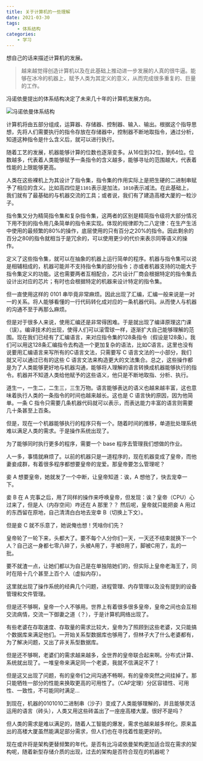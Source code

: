 ```yaml
---
title: 关于计算机的一些理解
date: 2021-03-30 
tags: 
    - 体系结构
categories: 
    - 学习
---
```


想自己的话来描述计算机的发展。

<!--more-->

> 越来越觉得创造计算机以及在此基础上推动进一步发展的人真的很牛逼。能够在冰冷的机器上，赋予人类为其定义的意义，从而完成很多重复的、巨量的工作。

冯诺依曼提出的体系结构决定了未来几十年的计算机发展方向。

![冯诺依曼体系结构](http://c.biancheng.net/uploads/allimg/191108/2-19110Q1355B59.gif)

计算机将由五部分组成，运算器、存储器、控制器、输入、输出。根据这个指导思想，先将人们需要执行的指令存放在存储器中，控制器不断地取指令，通过分析，知道这种指令是什么含义后，就可以进行执行。

随着工艺的发展，机器能够计算的位数也逐渐变多。从16位到32位，到64位。位数越多，代表着人类能够赋予一条指令的含义越多，能够寻址的范围越大，代表着性能的上限能够更高。

人类在这些裸机上为其设计了指令集，指令集的作用实际上是把生硬的二进制串赋予了相应的含义。比如高四位是`1101`表示是加法，`1010`表示减法。在此基础上，我们就有了最基础的与机器交流的工具；或者说，我们有了建造高楼大厦的一粒沙子。

指令集又分为精简指令集和复杂指令集，这两者的区别是精简指令级将大部分情况下用不到的指令用几条简单的指令来实现。体现的规律即为二八定律：在生产生活中使用的最频繁的80%的操作，底层使用的只有百分之20%的指令。因此剩余的百分之80的指令就相当于是冗余的，可以使用更少的代价来表示同等语义的操作。

定义了这些指令集，就可以在抽象的机器上运行简单的程序。机器与指令集可以说是相辅相成的，机器可能并不支持指令集的部分指令；亦或者机器支持的功能大于指令集定义的功能。这也需要两者互相配合，芯片设计厂商会根据特定的指令集去设计出对应的芯片；有时也会根据特定的机器来设计特定的指令集。

但一直使用这样的 0101 串毕竟非常麻烦。因此出现了汇编，汇编一般来说是一对一的关系。将人能够看懂的一行代码转化成对应的一条机器代码。从而使人与机器的沟通不至于再那么麻烦。

但是对于很多人来说，使用汇编还是非常得困难。于是就出现了编译原理这门课（误）。编译技术的出现，使得人们可以滚雪球一样，逐渐扩大自己能够理解的范围。现在我们已经有了汇编语言，来对应指令集的128条指令（假设是128条）。我们可以用这128条汇编指令去构造一个更加复杂的语法，比如C语言。这里也没有说要用汇编语言来写所有的C语言文法，只需要写 C 语言文法的一小部分，我们就又可以通过已有的这些 C 语言文法来构造更大的文法集合。总之，这些操作都是为了人类能够更好地与机器沟通，能够将人理解的语言转换成机器能够执行的指令。机器并不知道人类给他赋予的这些语义，他只是不断地取指、分析、执行。

道生一，一生二，二生三，三生万物。语言能够表达的语义也越来越丰富，这也意味着执行人类的一条指令的时间也越来越长。这也是 C 语言快的原因，因为他简单。一条 C 指令只需要几条机器代码就可以表示，而表达能力丰富的语言则需要几十条甚至上百条。

但是，现在一个机器能够执行的程序只有一个。随着时间的推移，单道批处理系统难以满足人类的需求。于是操作系统出现了。

为了能够同时执行更多的程序，需要一个 base 程序去管理我们想做的作业。

人一多，事情就麻烦了。以前的机器只是一道程序的，现在机器变成了皇帝，而他妻妾成群，有着很多程序都想要皇帝的宠爱。那皇帝要怎么管理呢？

妾 A 想要皇帝，她就发了一个中断，让皇帝知道：诶，A 想他了，快去宠幸一下。

妾 B 在 A 完事之后，用了同样的操作来呼唤皇帝，但发现：诶？皇帝（CPU）心过来了，但是人（内存空间）咋还在 A 那里？？ 然后呢，皇帝就只能把妾 A 用过的东西留在原地，自己清清白白地去宠幸 B（切换上下文）。

但是妾 C 就不乐意了，她说俺也想！凭啥你们先？

皇帝轮了一轮下来，头都大了。要不每个人分你们一天，一天还不结束就换下一个人？自己这一身都七零八碎了，头被A用了，手被B用了，脚被C用了，乱的一批。

要不就渣一点，让她们都以为自己是在单独陪她们的，但实际上皇帝老海王了，同时在陪十几个甚至上百个人（虚拟内存）。

这里就出现了操作系统的经典几个问题，进程管理、内存管理以及没有提到的设备管理和文件管理。

但是还不够啊，皇帝一个人不够用。世界上有着很多很多皇帝，皇帝之间也会互相交流病情，交流一下御妻之道（？），于是计算机网络出现了。

有些老婆在存取速度、存取量的需求比较大，皇帝为了照顾到这些老婆，又只能搞个数据库来满足他们。一开始关系型数据库也够用了，但林子大了什么老婆都有，为了解决问题，又出了非关系型数据库。

但是还不够啊，老婆们的需求越来越多，全世界的皇帝联合起来啊。分布式计算、系统就出现了。一堆皇帝来满足同一个老婆，我就不信满足不了！

但是这又出现了问题，有的皇帝们之间沟通不畅啊，有的皇帝突然之间挂掉了。那只能牺牲一部分的性能来换取更高的可用性了。（CAP定理）分区容错性、可用性、一致性，不可能同时满足...


到现在，机器的0101010二进制串（沙子）变成了人类能够理解的，并且能够灵活运用的语言（砖头），人类又用这些砖盖出了一座座高楼大厦。很好不是吗？

但人类的需求是难以满足的，随着人工智能的爆发，需求也越来越多样化。原来盖出的高楼大厦虽然能满足部分需求，但人们也在寻找着性能更好的。

现在或许将是架构更替频繁的年代。是否有比冯诺依曼架构更加适合现在需求的架构呢，随着新型存储介质的出现，过去的架构是否符合现在的机器呢？